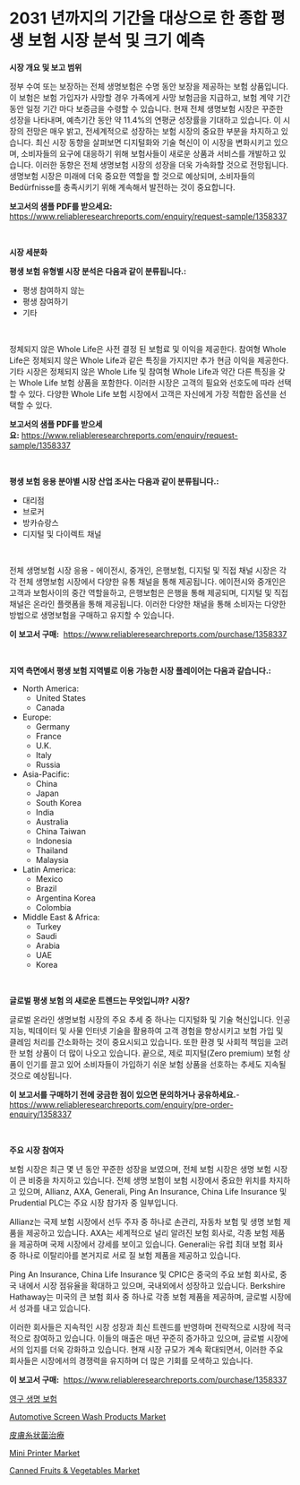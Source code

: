 <p><h1>2031 년까지의 기간을 대상으로 한 종합 평생 보험 시장 분석 및 크기 예측</h1></p><p><strong>시장 개요 및 보고 범위</strong></p>
<p><p>정부 수여 또는 보장하는 전체 생명보험은 수명 동안 보장을 제공하는 보험 상품입니다. 이 보험은 보험 가입자가 사망할 경우 가족에게 사망 보험금을 지급하고, 보험 계약 기간 동안 일정 기간 마다 보증금을 수령할 수 있습니다. 현재 전체 생명보험 시장은 꾸준한 성장을 나타내며, 예측기간 동안 약 11.4%의 연평균 성장률을 기대하고 있습니다. 이 시장의 전망은 매우 밝고, 전세계적으로 성장하는 보험 시장의 중요한 부분을 차지하고 있습니다. 최신 시장 동향을 살펴보면 디지털화와 기술 혁신이 이 시장을 변화시키고 있으며, 소비자들의 요구에 대응하기 위해 보험사들이 새로운 상품과 서비스를 개발하고 있습니다. 이러한 동향은 전체 생명보험 시장의 성장을 더욱 가속화할 것으로 전망됩니다. 생명보험 시장은 미래에 더욱 중요한 역할을 할 것으로 예상되며, 소비자들의 Bedürfnisse를 충족시키기 위해 계속해서 발전하는 것이 중요합니다.</p></p>
<p><strong>보고서의 샘플 PDF를 받으세요:</strong> <a href="https://www.reliableresearchreports.com/enquiry/request-sample/1358337">https://www.reliableresearchreports.com/enquiry/request-sample/1358337</a></p>
<p>&nbsp;</p>
<p><strong>시장 세분화</strong></p>
<p><strong>평생 보험 유형별 시장 분석은 다음과 같이 분류됩니다.:</strong></p>
<p><ul><li>평생 참여하지 않는</li><li>평생 참여하기</li><li>기타</li></ul></p>
<p>&nbsp;</p>
<p><p>정체되지 않은 Whole Life은 사전 결정 된 보험료 및 이익을 제공한다. 참여형 Whole Life은 정체되지 않은 Whole Life과 같은 특징을 가지지만 추가 현금 이익을 제공한다. 기타 시장은 정체되지 않은 Whole Life 및 참여형 Whole Life과 약간 다른 특징을 갖는 Whole Life 보험 상품을 포함한다. 이러한 시장은 고객의 필요와 선호도에 따라 선택할 수 있다. 다양한 Whole Life 보험 시장에서 고객은 자신에게 가장 적합한 옵션을 선택할 수 있다.</p></p>
<p><strong>보고서의 샘플 PDF를 받으세요:</strong>&nbsp;<a href="https://www.reliableresearchreports.com/enquiry/request-sample/1358337">https://www.reliableresearchreports.com/enquiry/request-sample/1358337</a></p>
<p>&nbsp;</p>
<p><strong> 평생 보험 응용 분야별 시장 산업 조사는 다음과 같이 분류됩니다.:</strong></p>
<p><ul><li>대리점</li><li>브로커</li><li>방카슈랑스</li><li>디지털 및 다이렉트 채널</li></ul></p>
<p>&nbsp;</p>
<p><p>전체 생명보험 시장 응용 - 에이전시, 중개인, 은행보험, 디지털 및 직접 채널 시장은 각각 전체 생명보험 시장에서 다양한 유통 채널을 통해 제공됩니다. 에이전시와 중개인은 고객과 보험사이의 중간 역할을하고, 은행보험은 은행을 통해 제공되며, 디지털 및 직접 채널은 온라인 플랫폼을 통해 제공됩니다. 이러한 다양한 채널을 통해 소비자는 다양한 방법으로 생명보험을 구매하고 유지할 수 있습니다.</p></p>
<p><strong>이 보고서 구매:</strong>&nbsp; <a href="https://www.reliableresearchreports.com/purchase/1358337">https://www.reliableresearchreports.com/purchase/1358337</a></p>
<p>&nbsp;</p>
<p><strong>지역 측면에서 평생 보험 지역별로 이용 가능한 시장 플레이어는 다음과 같습니다.:</strong></p>
<p><ul>
    <li>
        North America:
        <ul>
            <li>United States</li>
            <li>Canada</li>
        </ul>
    </li>
    <li>
        Europe:
        <ul>
            <li>Germany</li>
            <li>France</li>
            <li>U.K.</li>
            <li>Italy</li>
            <li>Russia</li>
        </ul>
    </li>
    <li>
        Asia-Pacific:
        <ul>
            <li>China</li>
            <li>Japan</li>
            <li>South Korea</li>
            <li>India</li>
            <li>Australia</li>
            <li>China Taiwan</li>
            <li>Indonesia</li>
            <li>Thailand</li>
            <li>Malaysia</li>
        </ul>
    </li>
    <li>
        Latin America:
        <ul>
            <li>Mexico</li>
            <li>Brazil</li>
            <li>Argentina Korea</li>
            <li>Colombia</li>
        </ul>
    </li>
    <li>
        Middle East & Africa:
        <ul>
            <li>Turkey</li>
            <li>Saudi</li>
            <li>Arabia</li>
            <li>UAE</li>
            <li>Korea</li>
        </ul>
    </li>
    </ul></p>
<p>&nbsp;</p>
<p><strong>글로벌 평생 보험 의 새로운 트렌드는 무엇입니까? 시장?</strong></p>
<p><p>글로벌 온라인 생명보험 시장의 주요 추세 중 하나는 디지털화 및 기술 혁신입니다. 인공지능, 빅데이터 및 사물 인터넷 기술을 활용하여 고객 경험을 향상시키고 보험 가입 및 클레임 처리를 간소화하는 것이 중요시되고 있습니다. 또한 환경 및 사회적 책임을 고려한 보험 상품이 더 많이 나오고 있습니다. 끝으로, 제로 피지털(Zero premium) 보험 상품이 인기를 끌고 있어 소비자들이 가입하기 쉬운 보험 상품을 선호하는 추세도 지속될 것으로 예상됩니다.</p></p>
<p><strong>이 보고서를 구매하기 전에 궁금한 점이 있으면 문의하거나 공유하세요.</strong>- <a href="https://www.reliableresearchreports.com/enquiry/pre-order-enquiry/1358337">https://www.reliableresearchreports.com/enquiry/pre-order-enquiry/1358337</a></p>
<p>&nbsp;</p>
<p><strong>주요 시장 참여자</strong></p>
<p><p>보험 시장은 최근 몇 년 동안 꾸준한 성장을 보였으며, 전체 보험 시장은 생명 보험 시장이 큰 비중을 차지하고 있습니다. 전체 생명 보험이 보험 시장에서 중요한 위치를 차지하고 있으며, Allianz, AXA, Generali, Ping An Insurance, China Life Insurance 및 Prudential PLC는 주요 시장 참가자 중 일부입니다.</p><p>Allianz는 국제 보험 시장에서 선두 주자 중 하나로 손관리, 자동차 보험 및 생명 보험 제품을 제공하고 있습니다. AXA는 세계적으로 널리 알려진 보험 회사로, 각종 보험 제품을 제공하며 국제 시장에서 강세를 보이고 있습니다. Generali는 유럽 최대 보험 회사 중 하나로 이탈리아를 본거지로 서로 질 보험 제품을 제공하고 있습니다.</p><p>Ping An Insurance, China Life Insurance 및 CPIC은 중국의 주요 보험 회사로, 중국 내에서 시장 점유율을 확대하고 있으며, 국내외에서 성장하고 있습니다. Berkshire Hathaway는 미국의 큰 보험 회사 중 하나로 각종 보험 제품을 제공하며, 글로벌 시장에서 성과를 내고 있습니다.</p><p>이러한 회사들은 지속적인 시장 성장과 최신 트렌드를 반영하며 전략적으로 시장에 적극적으로 참여하고 있습니다. 이들의 매출은 매년 꾸준히 증가하고 있으며, 글로벌 시장에서의 입지를 더욱 강화하고 있습니다. 현재 시장 규모가 계속 확대되면서, 이러한 주요 회사들은 시장에서의 경쟁력을 유지하며 더 많은 기회를 모색하고 있습니다.</p></p>
<p><strong>이 보고서 구매:</strong>&nbsp;&nbsp;<a href="https://www.reliableresearchreports.com/purchase/1358337">https://www.reliableresearchreports.com/purchase/1358337</a></p>
<p><p><a href="https://github.com/vsn7qpua81q/Market-Research-Report-List-1/blob/main/2789727193147.md">영구 생명 보험</a></p><p><a href="https://issuu.com/reportprime-2/docs/automotive-screen-wash-products-market-size-2030.p">Automotive Screen Wash Products Market</a></p><p><a href="https://github.com/xnljig2898992/Market-Research-Report-List-1/blob/main/5639850193362.md">皮膚糸状菌治療</a></p><p><a href="https://florentine-yuzu-f42.notion.site/Mini-Printer-Market-A-Comprehensive-Report-of-its-Market-Share-Growth-Trends-2024-2031-7ce10cfcb57e438eaf59d4b8c3c064d1">Mini Printer Market</a></p><p><a href="https://view.publitas.com/reportprime-1/canned-fruits-vegetables-market-size-growth-and-forecast-from-2024-2031/">Canned Fruits & Vegetables Market</a></p></p>
